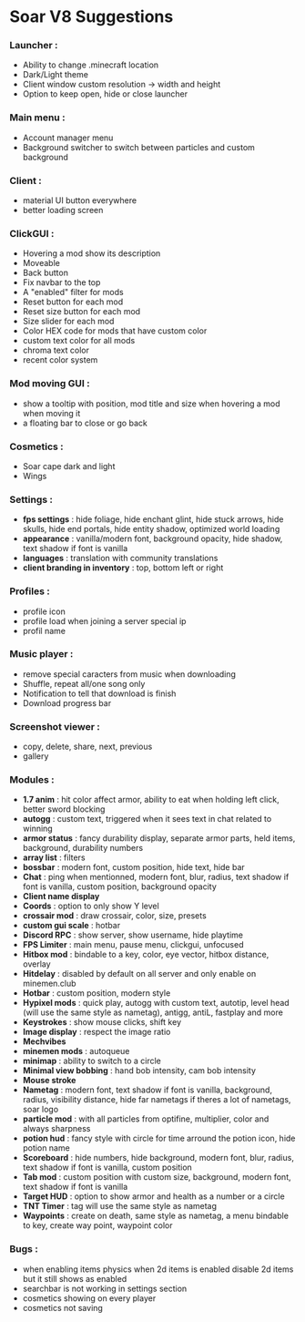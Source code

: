 # Soar V8 Suggestions

### Launcher : 

- Ability to change .minecraft location
- Dark/Light theme
- Client window custom resolution -> width and height
- Option to keep open, hide or close launcher

### Main menu :

- Account manager menu
- Background switcher to switch between particles and custom background

### Client :

- material UI button everywhere
- better loading screen

### ClickGUI :

- Hovering a mod show its description
- Moveable
- Back button
- Fix navbar to the top
- A "enabled" filter for mods
- Reset button for each mod
- Reset size button for each mod
- Size slider for each mod
- Color HEX code for mods that have custom color
- custom text color for all mods
- chroma text color
- recent color system

### Mod moving GUI :

- show a tooltip with position, mod title and size when hovering a mod when moving it
- a floating bar to close or go back

### Cosmetics :

- Soar cape dark and light
- Wings

### Settings :

- **fps settings** : hide foliage, hide enchant glint, hide stuck arrows, hide skulls, hide end portals, hide entity shadow, optimized world loading
- **appearance** : vanilla/modern font, background opacity, hide shadow, text shadow if font is vanilla
- **languages** : translation with community translations
- **client branding in inventory** : top, bottom left or right

### Profiles :

- profile icon
- profile load when joining a server special ip
- profil name

### Music player :

- remove special caracters from music when downloading
- Shuffle, repeat all/one song only
- Notification to tell that download is finish 
- Download progress bar

### Screenshot viewer :

- copy, delete, share, next, previous
- gallery

### Modules :

- **1.7 anim** : hit color affect armor, ability to eat when holding left click, better sword blocking
- **autogg** : custom text, triggered when it sees text in chat related to winning
- **armor status** : fancy durability display, separate armor parts, held items, background, durability numbers
- **array list** : filters
- **bossbar** : modern font, custom position, hide text, hide bar
- **Chat** : ping when mentionned, modern font, blur, radius, text shadow if font is vanilla, custom position, background opacity
- **Client name display** 
- **Coords** : option to only show Y level
- **crossair mod** : draw crossair, color, size, presets
- **custom gui scale** : hotbar
- **Discord RPC** : show server, show username, hide playtime
- **FPS Limiter** : main menu, pause menu, clickgui, unfocused
- **Hitbox mod** : bindable to a key, color, eye vector, hitbox distance, overlay
- **Hitdelay** : disabled by default on all server and only enable on minemen.club
- **Hotbar** : custom position, modern style
- **Hypixel mods** : quick play, autogg with custom text, autotip, level head (will use the same style as nametag), antigg, antiL, fastplay and more
- **Keystrokes** : show mouse clicks, shift key
- **Image display** : respect the image ratio
- **Mechvibes**
- **minemen mods** : autoqueue
- **minimap** : ability to switch to a circle
- **Minimal view bobbing** : hand bob intensity, cam bob intensity
- **Mouse stroke**
- **Nametag** : modern font, text shadow if font is vanilla, background, radius, visibility distance, hide far nametags if theres a lot of nametags, soar logo
- **particle mod** : with all particles from optifine, multiplier, color and always sharpness
- **potion hud** : fancy style with circle for time arround the potion icon, hide potion name
- **Scoreboard** : hide numbers, hide background, modern font, blur, radius, text shadow if font is vanilla, custom position
- **Tab mod** : custom position with custom size, background, modern font, text shadow if font is vanilla
- **Target HUD** : option to show armor and health as a number or a circle
- **TNT Timer** : tag will use the same style as nametag
- **Waypoints** : create on death, same style as nametag, a menu bindable to key, create way point, waypoint color

### Bugs :

- when enabling items physics when 2d items is enabled disable 2d items but it still shows as enabled
- searchbar is not working in settings section
- cosmetics showing on every player
- cosmetics not saving

